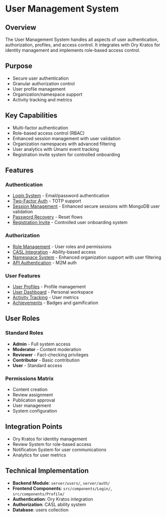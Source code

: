 # User Management System

## Overview
The User Management System handles all aspects of user authentication, authorization, profiles, and access control. It integrates with Ory Kratos for identity management and implements role-based access control.

## Purpose
- Secure user authentication
- Granular authorization control
- User profile management
- Organization/namespace support
- Activity tracking and metrics

## Key Capabilities
- Multi-factor authentication
- Role-based access control (RBAC)
- Enhanced session management with user validation
- Organization namespaces with advanced filtering
- User analytics with Umami event tracking
- Registration invite system for controlled onboarding

## Features

### Authentication
- [Login System](./features/login-system.md) - Email/password authentication
- [Two-Factor Auth](./features/two-factor-auth.md) - TOTP support
- [Session Management](./features/session-management.md) - Enhanced secure sessions with MongoDB user validation
- [Password Recovery](./features/password-recovery.md) - Reset flows
- [Registration Invite](./features/registration-invite.md) - Controlled user onboarding system

### Authorization
- [Role Management](./features/role-management.md) - User roles and permissions
- [CASL Integration](./features/casl-integration.md) - Ability-based access
- [Namespace System](./features/namespace-system.md) - Enhanced organization support with user filtering
- [API Authentication](./features/api-authentication.md) - M2M auth

### User Features
- [User Profiles](./features/user-profiles.md) - Profile management
- [User Dashboard](./features/user-dashboard.md) - Personal workspace
- [Activity Tracking](./features/activity-tracking.md) - User metrics
- [Achievements](./features/achievements.md) - Badges and gamification

## User Roles

### Standard Roles
- **Admin** - Full system access
- **Moderator** - Content moderation
- **Reviewer** - Fact-checking privileges
- **Contributor** - Basic contribution
- **User** - Standard access

### Permissions Matrix
- Content creation
- Review assignment
- Publication approval
- User management
- System configuration

## Integration Points
- Ory Kratos for identity management
- Review System for role-based access
- Notification System for user communications
- Analytics for user metrics

## Technical Implementation
- **Backend Module**: `server/users/`, `server/auth/`
- **Frontend Components**: `src/components/Login/`, `src/components/Profile/`
- **Authentication**: Ory Kratos integration
- **Authorization**: CASL ability system
- **Database**: users collection